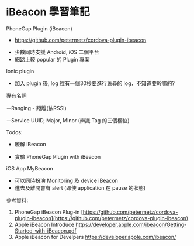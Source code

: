 # iBeacon 學習筆記

PhoneGap Plugin (iBeacon)

 - [](https://github.com/petermetz/cordova-plugin-ibeacon)https://github.com/petermetz/cordova-plugin-ibeacon

*   少數同時支援 Android, iOS 二個平台
*   網路上較 popular 的 Plugin 專案

Ionic plugin

*   加入 plugin 後, log 裡有一個30秒要進行蒐尋的 log，不知道要幹嘛的?

專有名詞

－Ranging - 距離(依RSSI)

－Service UUID, Major, MInor (辨識 Tag 的三個欄位)

Todos:

*   瞭解 iBeacon

*   實驗 PhoneGap Plugin with iBeacon

iOS App MyBeacon

*   可以同時扮演 Monitoring 及 device iBeacon
*   進去及離開會有 alert (即使 application 在 pause 的狀態)

參考資料:

1.  PhoneGap iBeacon Plug-in [](https://github.com/petermetz/cordova-plugin-ibeacon)[https://github.com/petermetz/cordova-plugin-ibeacon](https://github.com/petermetz/cordova-plugin-ibeacon)
2.  Apple iBeacon Introduce [](https://developer.apple.com/ibeacon/Getting-Started-with-iBeacon.pdf)https://developer.apple.com/ibeacon/Getting-Started-with-iBeacon.pdf
3.  Apple iBeacon for Develpers [](https://developer.apple.com/ibeacon/)https://developer.apple.com/ibeacon/